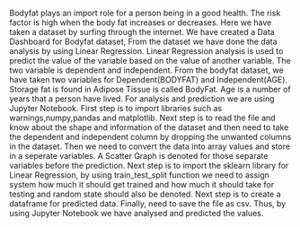 Bodyfat plays an import role for a person being in a good health. 
The risk factor is high when the body fat increases or decreases. 
Here we have taken a dataset by surfing through the internet.
We have created a Data Dashboard for Bodyfat dataset, From the dataset we have done the data analysis by using Linear Regression. 
Linear Regression analysis is used to predict the value of the variable based on the value of another variable. 
The two variable is dependent and independent. From the bodyfat dataset, we have taken two variables for Dependent(BODYFAT) and Independent(AGE). 
Storage fat is found in Adipose Tissue is called BodyFat. 
Age is a number of years that a person have lived. For analysis and prediction we are using Jupyter Notebook. 
First step is to import libraries such as warnings,numpy,pandas and matplotlib. 
Next step is to read the file and know about the shape and information of the dataset and then need to take the dependent and independent column by dropping the unwanted columns in the dataset. 
Then we need to convert the data into array values and store in a seperate variables.
A Scatter Graph is denoted for those separate variables before the prediction. 
Next step is to import the sklearn library for Linear Regression, by using train_test_split function we need to assign system how much it should get trained and how much it should take for testing and random state should also be denoted. 
Next step is to create a dataframe for predicted data. Finally, need to save the file as csv.
Thus, by using Jupyter Notebook we have analysed and predicted the values. 

   

